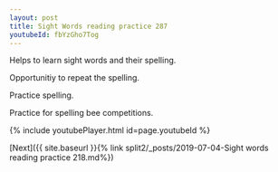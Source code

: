 ```yaml
---
layout: post
title: Sight Words reading practice 287
youtubeId: fbYzGho7Tog
---
```

 
 
Helps to learn sight words and their spelling.

Opportunitiy to repeat the spelling. 

Practice spelling. 
 
Practice for spelling bee competitions. 
 
{% include youtubePlayer.html id=page.youtubeId %}
 
 

[Next]({{ site.baseurl }}{% link  split2/_posts/2019-07-04-Sight words reading practice 218.md%})
 
